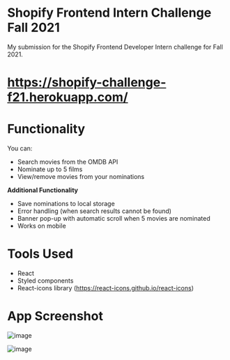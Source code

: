 # Shopify Frontend Intern Challenge Fall 2021
My submission for the Shopify Frontend Developer Intern challenge for Fall 2021.

# https://shopify-challenge-f21.herokuapp.com/

# Functionality
You can: 
 - Search movies from the OMDB API
 - Nominate up to 5 films
 - View/remove movies from your nominations

**Additional Functionality**
 - Save nominations to local storage
 - Error handling (when search results cannot be found)
 - Banner pop-up with automatic scroll when 5 movies are nominated 
 - Works on mobile

# Tools Used
 - React
 - Styled components
 - React-icons library (https://react-icons.github.io/react-icons)
# App Screenshot
![image](https://user-images.githubusercontent.com/46587444/117015832-18850080-acc0-11eb-8048-9ece4bf90184.png)

![image](https://user-images.githubusercontent.com/46587444/117015747-04410380-acc0-11eb-8587-e1eb4758aa3e.png)


